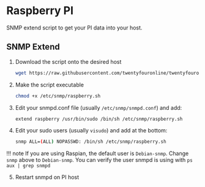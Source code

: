 # Raspberry PI

SNMP extend script to get your PI data into your host.

## SNMP Extend

1. Download the script onto the desired host

    ```bash
    wget https://raw.githubusercontent.com/twentyfouronline/twentyfouronline-agent/master/snmp/raspberry.sh -O /etc/snmp/raspberry.sh
    ```

2. Make the script executable

    ```bash
    chmod +x /etc/snmp/raspberry.sh
    ```

3. Edit your snmpd.conf file (usually `/etc/snmp/snmpd.conf`) and add:

    ```bash
    extend raspberry /usr/bin/sudo /bin/sh /etc/snmp/raspberry.sh
    ```

4. Edit your sudo users (usually `visudo`) and add at the bottom:

    ```bash
    snmp ALL=(ALL) NOPASSWD: /bin/sh /etc/snmp/raspberry.sh
    ```

!!! note 
    If you are using Raspian, the default user is `Debian-snmp`. Change `snmp` above to `Debian-snmp`. You can verify the user snmpd is using with `ps aux | grep snmpd`

5. Restart snmpd on PI host




